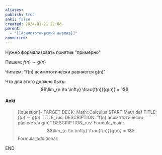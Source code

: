 ```yaml
---
aliases: 
publish: true
anki: false
created: 2024-01-21 22:08
parent:
  - "[[Асимптотический анализ]]"
connected:
---
```


Нужно формализовать понятие "примерно"

Пишем: $f(n) \sim g(n)$

Читаем: "f(n) асимптотически равняется g(n)"

Что для этого должно быть: $$\lim_{n \to \infty} \frac{f(n)}{g(n)} = 1$$

#### Anki
> [!question]-
TARGET DECK: Math::Calculus 
START
Math def
TITLE: $f(n) \sim g(n)$
TITLE_rus: 
DESCRIPTION: "f(n) асимптотически равняется g(n)"
DESCRIPTION_rus: 
Formula_main: $$\lim_{n \to \infty} \frac{f(n)}{g(n)} = 1$$
Formula_additional:
<!--ID: 1705864204937-->
END













